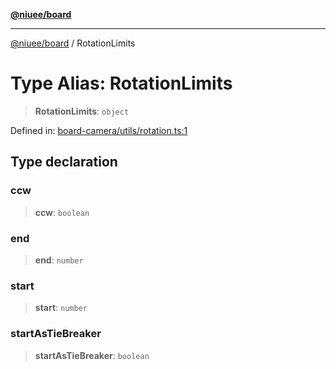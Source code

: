 [**@niuee/board**](../README.md)

***

[@niuee/board](../globals.md) / RotationLimits

# Type Alias: RotationLimits

> **RotationLimits**: `object`

Defined in: [board-camera/utils/rotation.ts:1](https://github.com/niuee/board/blob/cc09a87e934160adef876c4e11d51fd97e78653d/src/board-camera/utils/rotation.ts#L1)

## Type declaration

### ccw

> **ccw**: `boolean`

### end

> **end**: `number`

### start

> **start**: `number`

### startAsTieBreaker

> **startAsTieBreaker**: `boolean`
